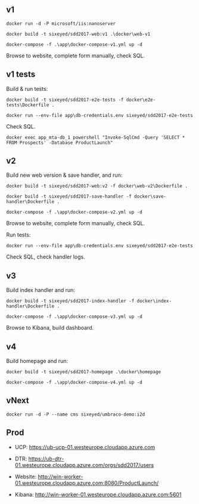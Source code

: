 
## v1

```
docker run -d -P microsoft/iis:nanoserver 

docker build -t sixeyed/sdd2017-web:v1 .\docker\web-v1

docker-compose -f .\app\docker-compose-v1.yml up -d
```

Browse to website, complete form manually, check SQL. 

## v1 tests

Build & run tests:

```
docker build -t sixeyed/sdd2017-e2e-tests -f docker\e2e-tests\Dockerfile .

docker run --env-file app\db-credentials.env sixeyed/sdd2017-e2e-tests
```

Check SQL.

```
docker exec app_mta-db_1 powershell "Invoke-SqlCmd -Query 'SELECT * FROM Prospects' -Database ProductLaunch"
```

## v2

Build new web version & save handler, and run:

```
docker build -t sixeyed/sdd2017-web:v2 -f docker\web-v2\Dockerfile .

docker build -t sixeyed/sdd2017-save-handler -f docker\save-handler\Dockerfile .

docker-compose -f .\app\docker-compose-v2.yml up -d
```

Browse to website, complete form manually, check SQL. 

Run tests:

```
docker run --env-file app\db-credentials.env sixeyed/sdd2017-e2e-tests
```

Check SQL, check handler logs.

## v3

Build index handler and run:

```
docker build -t sixeyed/sdd2017-index-handler -f docker\index-handler\Dockerfile .

docker-compose -f .\app\docker-compose-v3.yml up -d
```

Browse to Kibana, build dashboard.

## v4

Build homepage and run:

```
docker build -t sixeyed/sdd2017-homepage .\docker\homepage

docker-compose -f .\app\docker-compose-v4.yml up -d
```

## vNext

```
docker run -d -P --name cms sixeyed/umbraco-demo:i2d 
```

## Prod

- UCP: https://ub-ucp-01.westeurope.cloudapp.azure.com

- DTR: https://ub-dtr-01.westeurope.cloudapp.azure.com/orgs/sdd2017/users

- Website: http://win-worker-01.westeurope.cloudapp.azure.com:8080/ProductLaunch/

- Kibana: http://win-worker-01.westeurope.cloudapp.azure.com:5601